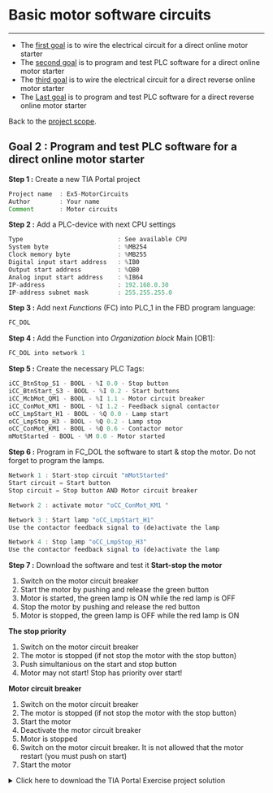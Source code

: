 # Basic motor software circuits
_____________________________________
-   The [first goal](Ex05/Subchapter04_01.md) is to wire the electrical circuit for a direct online motor starter
-   The [second goal](Ex05/Subchapter04_02.md)  is to program and test PLC software for a direct online motor starter
- The [third goal](Ex05/Subchapter04_03.md) is to wire the electrical circuit for a direct reverse online motor starter
-   The [Last goal](Ex05/Subchapter04_04.md)  is to program and test PLC software for a direct reverse online motor starter

Back to the [project scope](Ex05/Subchapter04.md).

## Goal 2 : Program and test PLC software for a direct online motor starter
**Step 1 :** Create a new TIA Portal project
```javascript
Project name  : Ex5-MotorCircuits
Author        : Your name
Comment       : Motor circuits
```

**Step 2 :** Add a PLC-device with next CPU settings
```javascript
Type                          : See available CPU
System byte                   : %MB254
Clock memory byte             : %MB255
Digital input start address   : %IB0
Output start address          : %QB0
Analog input start address    : %IB64
IP-address                    : 192.168.0.30
IP-address subnet mask        : 255.255.255.0
```

**Step 3 :** Add next *Functions* (FC) into PLC_1 in the FBD program language:
```javascript
FC_DOL
```

**Step 4 :** Add the Function into *Organization block* Main [OB1]:
```javascript
FC_DOL into network 1
```

**Step 5 :** Create the necessary PLC Tags:
```javascript
iCC_BtnStop_S1 - BOOL - %I 0.0 - Stop button
iCC_BtnStart_S3 - BOOL - %I 0.2 - Start buttons
iCC_McbMot_QM1 - BOOL - %I 1.1 - Motor circuit breaker
iCC_ConMot_KM1 - BOOL - %I 1.2 - Feedback signal contactor
oCC_LmpStart_H1 - BOOL - %Q 0.0 - Lamp start
oCC_LmpStop_H3 - BOOL - %Q 0.2 - Lamp stop
oCC_ConMot_KM1 - BOOL - %Q 0.6 - Contactor motor
mMotStarted - BOOL - %M 0.0 - Motor started
```

**Step 6 :** Program in FC_DOL the software to start & stop the motor. Do not forget to program the lamps.
```javascript
Network 1 : Start-stop circuit "mMotStarted"
Start circuit = Start button
Stop circuit = Stop button AND Motor circuit breaker
```
```javascript
Network 2 : activate motor "oCC_ConMot_KM1 "
```
```javascript
Network 3 : Start lamp "oCC_LmpStart_H1"
Use the contactor feedback signal to (de)activate the lamp
```
```javascript
Network 4 : Stop lamp "oCC_LmpStop_H3"
Use the contactor feedback signal to (de)activate the lamp
```

**Step 7 :** Download the software and test it
__Start-stop the motor__
1) Switch on the motor circuit breaker
2) Start the motor by pushing and release the green button
3) Motor is started, the green lamp is ON while the red lamp is OFF
4) Stop the motor by pushing and release the red button
5) Motor is stopped, the green lamp is OFF while the red lamp is ON

__The stop priority__
1) Switch on the motor circuit breaker
2) The motor is stopped (if not stop the motor with the stop button)
2) Push simultanious on the start and stop button
3) Motor may not start! Stop has priority over start!

__Motor circuit breaker__
1) Switch on the motor circuit breaker
2) The motor is stopped (if not stop the motor with the stop button)
2) Start the motor
3) Deactivate the motor circuit breaker
4) Motor is stopped
5) Switch on the motor circuit breaker. It is not allowed that the motor restart (you must push on start)
6) Start the motor

<details>
	<summary>Click here to download the TIA Portal Exercise project solution</summary><!-- Empty line after this one needed, do not delete! -->

<br>
Download file <a href="./Ex05/Documents/Task 1/ACTEA_Ex5.1_ap.zap15_1">here</a>.</p>

  </details><!-- Empty line after this one needed, do not delete! -->
